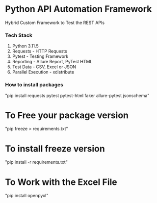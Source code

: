 # Python API Automation Framework

Hybrid Custom Framework to Test the REST APIs

### Tech Stack
1. Python 3.11.5
2. Requests - HTTP Requests
3. Pytest - Testing Framework
4. Reporting - Allure Report, PyTest HTML
5. Test Data - CSV, Excel or JSON
6. Parallel Execution - xdistribute

### How to install packages
"pip install requests pytest pytest-html faker allure-pytest jsonschema"


# To Free your package version
"pip freeze > requirements.txt"
# To install freeze version
"pip install -r requirements.txt"

# To Work with the Excel File
"pip install openpyxl"







